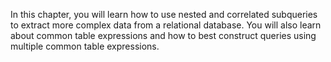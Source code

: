 In this chapter, you will learn how to use nested and correlated subqueries to extract more complex data from a relational database. You will also learn about common table expressions and how to best construct queries using multiple common table expressions.
